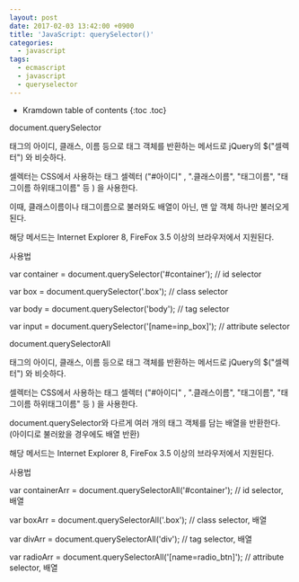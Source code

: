 ```yaml
---
layout: post
date: 2017-02-03 13:42:00 +0900
title: 'JavaScript: querySelector()'
categories:
  - javascript
tags:
  - ecmascript
  - javascript
  - queryselector
---
```


* Kramdown table of contents
{:toc .toc}

document.querySelector

태그의 아이디, 클래스, 이름 등으로 태그 객체를 반환하는 메서드로 jQuery의 $("셀렉터") 와 비슷하다.

셀렉터는 CSS에서 사용하는 태그 셀렉터 ("#아이디" , ".클래스이름", "태그이름", "태그이름 하위태그이름" 등 ) 을 사용한다.

이때, 클래스이름이나 태그이름으로 불러와도 배열이 아닌, 맨 앞 객체 하나만 불러오게 된다.

해당 메서드는 Internet Explorer 8, FireFox 3.5 이상의 브라우저에서 지원된다.

사용법

var container = document.querySelector('#container'); // id selector

var box = document.querySelector('.box'); // class selector

var body = document.querySelector('body'); // tag selector

var input = document.querySelector('[name=inp_box]'); // attribute selector



document.querySelectorAll

태그의 아이디, 클래스, 이름 등으로 태그 객체를 반환하는 메서드로 jQuery의 $("셀렉터") 와 비슷하다.

셀렉터는 CSS에서 사용하는 태그 셀렉터 ("#아이디" , ".클래스이름", "태그이름", "태그이름 하위태그이름" 등 ) 을 사용한다.

document.querySelector와 다르게 여러 개의 태그 객체를 담는 배열을 반환한다. (아이디로 불러왔을 경우에도 배열 반환)

해당 메서드는 Internet Explorer 8, FireFox 3.5 이상의 브라우저에서 지원된다.

사용법

var containerArr = document.querySelectorAll('#container'); // id selector, 배열

var boxArr = document.querySelectorAll('.box'); // class selector, 배열

var divArr = document.querySelectorAll('div'); // tag selector, 배열

var radioArr = document.querySelectorAll('[name=radio_btn]'); // attribute selector, 배열
